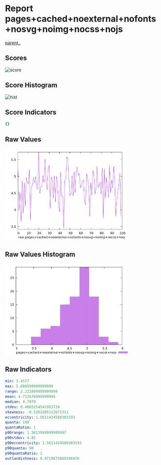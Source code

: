 # Report pages+cached+noexternal+nofonts+nosvg+noimg+nocss+nojs

[parent..](./..)  


## Scores

![score](./score.png)  

## Score Histogram

![hist](./hist.png)  

## Score Indicators

```yaml
{}

```

## Raw Values

![raw](./raw.png)  

## Raw Values Histogram

![raw hist](./raw_hist.png)  

## Raw Indicators

```yaml
min: 3.4577
max: 5.680599999999999
range: 2.222899999999999
mean: 4.712676999999999
median: 4.7979
stdev: 0.4603154541952724
skewness: -0.5283205112671311
eccentricity: 1.5611424588303193
quanta: 100
quantaRatio: 1
p90range: 1.5812999999999997
p90stdev: 4.82
p90eccentricity: 1.5611424588303193
p90quanta: 90
p90quantaRatio: 1
outlandishness: 0.9719475085546976

```

<style>
  img {
    max-width: 80%;
  }
</style>
      
